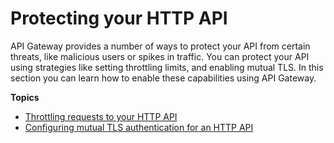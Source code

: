 # Protecting your HTTP API<a name="http-api-protect"></a>

API Gateway provides a number of ways to protect your API from certain threats, like malicious users or spikes in traffic\. You can protect your API using strategies like setting throttling limits, and enabling mutual TLS\. In this section you can learn how to enable these capabilities using API Gateway\.

**Topics**
+ [Throttling requests to your HTTP API](http-api-throttling.md)
+ [Configuring mutual TLS authentication for an HTTP API](http-api-mutual-tls.md)